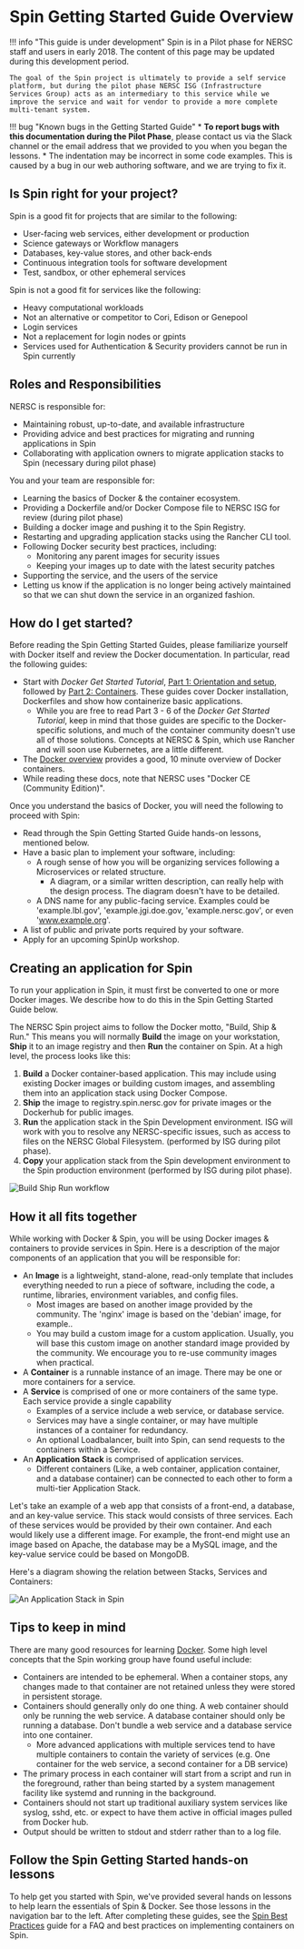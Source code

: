 # Spin Getting Started Guide Overview

!!! info "This guide is under development"
    Spin is in a Pilot phase for NERSC staff and users in early 2018. The content of this page may be updated during this development period.

    The goal of the Spin project is ultimately to provide a self service platform, but during the pilot phase NERSC ISG (Infrastructure Services Group) acts as an intermediary to this service while we improve the service and wait for vendor to provide a more complete multi-tenant system.

!!! bug "Known bugs in the Getting Started Guide"
    * **To report bugs with this documentation during the Pilot Phase**, please contact us via the Slack channel or the email address that we provided to you when you began the lessons.
    * The indentation may be incorrect in some code examples. This is caused by a bug in our web authoring software, and we are trying to fix it.

## Is Spin right for your project?

Spin is a good fit for projects that are similar to the following:

* User-facing web services, either development or production
* Science gateways or Workflow managers
* Databases, key-value stores, and other back-ends
* Continuous integration tools for software development
* Test, sandbox, or other ephemeral services

Spin is not a good fit for services like the following:

* Heavy computational workloads
* Not an alternative or competitor to Cori, Edison or Genepool
* Login services
* Not a replacement for login nodes or gpints
* Services used for Authentication & Security providers cannot be run in Spin currently

## Roles and Responsibilities

NERSC is responsible for:

* Maintaining robust, up-to-date, and available infrastructure
* Providing advice and best practices for migrating and running applications in Spin
* Collaborating with application owners to migrate application stacks to Spin (necessary during pilot phase)

You and your team are responsible for:

* Learning the basics of Docker & the container ecosystem.
* Providing a Dockerfile and/or Docker Compose file to NERSC ISG for review (during pilot phase)
* Building a docker image and pushing it to the Spin Registry.
* Restarting and upgrading application stacks using the Rancher CLI tool.
* Following Docker security best practices, including:
    * Monitoring any parent images for security issues
    * Keeping your images up to date with the latest security patches
* Supporting the service, and the users of the service
* Letting us know if the application is no longer being actively maintained so that we can shut down the service in an organized fashion.

## How do I get started?

Before reading the Spin Getting Started Guides, please familiarize yourself with Docker itself and review the Docker documentation. In particular, read the following guides:

* Start with *Docker Get Started Tutorial*, [Part 1: Orientation and setup](https://docs.docker.com/get-started/), followed by [Part 2: Containers](https://docs.docker.com/get-started/part2/). These guides cover Docker installation, Dockerfiles and show how containerize basic applications.
    * While you are free to read Part 3 - 6 of the *Docker Get Started Tutorial*, keep in mind that those guides are specific to the Docker-specific solutions, and much of the container community doesn't use all of those solutions. Concepts at NERSC & Spin, which use Rancher and will soon use Kubernetes, are a little different.
* The [Docker overview](https://docs.docker.com/engine/docker-overview/) provides a good, 10 minute overview of Docker containers.
* While reading these docs, note that NERSC uses "Docker CE (Community Edition)".

Once you understand the basics of Docker, you will need the following to proceed with Spin:

* Read through the Spin Getting Started Guide hands-on lessons, mentioned below.
* Have a basic plan to implement your software, including:
    * A rough sense of how you will be organizing services following a Microservices or related structure.
        * A diagram, or a similar written description, can really help with the design process. The diagram doesn't have to be detailed.
    * A DNS name for any public-facing service. Examples could be 'example.lbl.gov', 'example.jgi.doe.gov, 'example.nersc.gov', or even 'www.example.org'.
* A list of public and private ports required by your software.
* Apply for an upcoming SpinUp workshop.

## Creating an application for Spin

To run your application in Spin, it must first be converted to one or more Docker images. We describe how to do this in the Spin Getting Started Guide below.

The NERSC Spin project aims to follow the Docker motto, "Build, Ship & Run." This means you will normally **Build** the image on your workstation, **Ship** it to an image registry and then **Run** the container on Spin. At a high level, the process looks like this:

1. **Build** a Docker container-based application. This may include using existing Docker images or building custom images, and assembling them into an application stack using Docker Compose.
1. **Ship** the image to registry.spin.nersc.gov for private images or the Dockerhub for public images.
1. **Run** the application stack in the Spin Development environment. ISG will work with you to resolve any NERSC-specific issues, such as access to files on the NERSC Global Filesystem. (performed by ISG during pilot phase).
1. **Copy** your application stack from the Spin development environment to the Spin production environment (performed by ISG during pilot phase).

![Build Ship Run workflow](../Images/Rancher-Build-Ship-Run.png)

## How it all fits together

While working with Docker & Spin, you will be using Docker images & containers to provide services in Spin. Here is a description of the major components of an application that you will be responsible for:

* An **Image** is a lightweight, stand-alone, read-only template that includes everything needed to run a piece of software, including the code, a runtime, libraries, environment variables, and config files.
    * Most images are based on another image provided by the community. The 'nginx' image is based on the 'debian' image, for example..
    * You may build a custom image for a custom application. Usually, you will base this custom image on another standard image provided by the community. We encourage you to re-use community images when practical.
* A **Container** is a runnable instance of an image. There may be one or more containers for a service.
* A **Service** is comprised of one or more containers of the same type. Each service provide a single capability
    * Examples of a service include a web service, or database service.
    * Services may have a single container, or may have multiple instances of a container for redundancy.
    * An optional Loadbalancer, built into Spin, can send requests to the containers within a Service.
* An **Application Stack** is comprised of application services.
    * Different containers (Like, a web container, application container, and a database container) can be connected to each other to form a multi-tier Application Stack.

Let's take an example of a web app that consists of a front-end, a database, and an key-value service. This stack would consists of three services.  Each of these services would be provided by their own container.  And each would likely use a different image. For example, the front-end might use an image based on Apache, the database may be a MySQL image, and the key-value service could be based on MongoDB.

Here's a diagram showing the relation between Stacks, Services and Containers:

![An Application Stack in Spin](../Images/Spin-Rancher-Application-Stack-Diagram.png)

## Tips to keep in mind

There are many good resources for learning [Docker](https://docs.docker.com/get-started/). Some high level concepts that the Spin working group have found useful include:

* Containers are intended to be ephemeral. When a container stops, any changes made to that container are not retained unless they were stored in persistent storage.
* Containers should generally only do one thing. A web container should only be running the web service. A database container should only be running a database. Don't bundle a web service and a database service into one container.
    * More advanced applications with multiple services tend to have multiple containers to contain the variety of services (e.g. One container for the web service, a second container for a DB service)
* The primary process in each container will start from a script and run in the foreground, rather than being started by a system management facility like systemd and running in the background.
* Containers should not start up traditional auxiliary system services like syslog, sshd, etc. or expect to have them active in official images pulled from Docker hub.
* Output should be written to stdout and stderr rather than to a log file.

## Follow the Spin Getting Started hands-on lessons

To help get you started with Spin, we've provided several hands on lessons to
help learn the essentials of Spin & Docker. See those lessons in the navigation
bar to the left. After completing these guides, see the [Spin Best
Practices](../best_practices.md) guide for a FAQ and best practices on
implementing containers on Spin.
